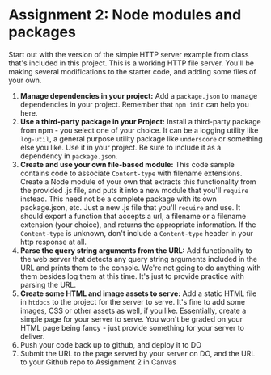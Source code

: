 # Assignment 2: Node modules and packages

Start out with the version of the simple HTTP server example from class that's included in this project.  This is a working HTTP file server. You'll be
making several modifications to the starter code, and adding some files of your own.

1. **Manage dependencies in your project:** Add a `package.json` to manage dependencies in your project. Remember that `npm init` can help you here.
2. **Use a third-party package in your Project:** Install a third-party package from npm - you select one of your choice. It can be a logging utility like `log-util`, a general purpose utility package like `underscore` or something else you like. Use it in your project. Be sure to include it as a dependency in `package.json`.
3. **Create and use your own file-based module:** This code sample contains code to associate `Content-type` with filename extensions. Create a Node module of your own that extracts this functionality from the provided .js file, and puts it into a new module that you'll `require` instead. This need not be a complete package with its own package.json, etc. Just a new .js file that you'll `require` and use. It should export a function that accepts a url, a filename or a filename extension (your choice), and returns the appropriate information. If the `Content-type` is unknown, don't include a `Content-type` header in your http response at all.  
4. **Parse the query string arguments from the URL:** Add functionality to the web server that detects any query string arguments included in the URL and prints them to the console. We're not going to do anything with them besides log them at this time. It's just to provide practice with parsing the URL.    
5. **Create some HTML and image assets to serve:**  Add a static HTML file in `htdocs` to the project for the server to serve. It's fine to add some images, CSS or other assets as well, if you like. Essentially, create a simple page for your server to serve. You won't be graded on your HTML page being fancy - just provide something for your server to deliver.
6. Push your code back up to github, and deploy it to DO
7. Submit the URL to the page served by your server on DO, and the URL to your Github repo to Assignment 2 in Canvas
